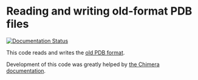 # Reading and writing old-format PDB files

[![Documentation Status](https://readthedocs.org/projects/old-pdb/badge/?version=latest)](https://old-pdb.readthedocs.io/en/latest/?badge=latest)

This code reads and writes the [old PDB format](https://www.wwpdb.org/documentation/file-format-content/format33/v3.3.html).

Development of this code was greatly helped by [the Chimera documentation](https://www.cgl.ucsf.edu/chimera/docs/UsersGuide/tutorials/pdbintro.html).
